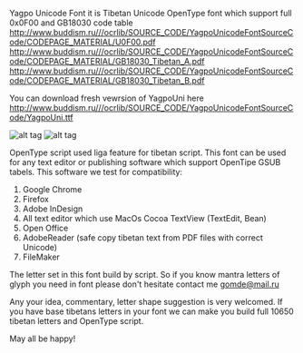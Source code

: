Yagpo Unicode Font it is Tibetan Unicode OpenType font which support full 0x0F00 and GB18030 code table
http://www.buddism.ru///ocrlib/SOURCE_CODE/YagpoUnicodeFontSourceCode/CODEPAGE_MATERIAL/U0F00.pdf
http://www.buddism.ru///ocrlib/SOURCE_CODE/YagpoUnicodeFontSourceCode/CODEPAGE_MATERIAL/GB18030_Tibetan_A.pdf
http://www.buddism.ru///ocrlib/SOURCE_CODE/YagpoUnicodeFontSourceCode/CODEPAGE_MATERIAL/GB18030_Tibetan_B.pdf

You can download fresh vewrsion of YagpoUni here
http://www.buddism.ru///ocrlib/SOURCE_CODE/YagpoUnicodeFontSourceCode/YagpoUni.ttf

![alt tag](http://www.buddism.ru/ocrlib/SOURCE_CODE/YagpoUnicodeFontSourceCode/YagpoUni_mantra_.png)
![alt tag](http://www.buddism.ru/ocrlib/SOURCE_CODE/YagpoUnicodeFontSourceCode/YagpoUni_text.png)

OpenType script used liga feature for tibetan script. This font can be used for any text editor or publishing software which support
OpenTipe GSUB tabels.
This software we test for compatibility:


1. Google Chrome
2. Firefox
3. Adobe InDesign
4. All text editor which use MacOs Cocoa TextView (TextEdit, Bean)
5. Open Office
6. AdobeReader (safe copy tibetan text from PDF files with correct Unicode)
7. FileMaker

The letter set in this font build by script. So if you know mantra letters of glyph you need in font 
please don't hesitate contact me gomde@mail.ru

Any your idea, commentary, letter shape suggestion is very welcomed.
If you have base tibetans letters in your font we can make you build full 10650 tibetan letters and OpenType script.

May all be happy! 

